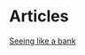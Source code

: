 #  Articles

[Seeing like a bank](https://www.bitsaboutmoney.com/archive/seeing-like-a-bank|https://www.bitsaboutmoney.com/archive/seeing-like-a-bank)
